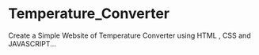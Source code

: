# Temperature_Converter
Create a Simple Website of Temperature Converter using HTML , CSS and JAVASCRIPT...
